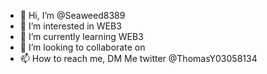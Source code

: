 - 👋 Hi, I’m @Seaweed8389
- 👀 I’m interested in WEB3
- 🌱 I’m currently learning WEB3
- 💞️ I’m looking to collaborate on 
- 📫 How to reach me, DM Me twitter @ThomasY03058134

<!---
Seaweed8389/Seaweed8389 is a ✨ special ✨ repository because its `README.md` (this file) appears on your GitHub profile.
You can click the Preview link to take a look at your changes.
--->

